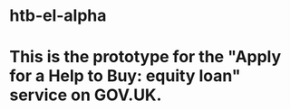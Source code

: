 # htb-el-alpha

# This is the prototype for the "Apply for a Help to Buy: equity loan" service on GOV.UK.
